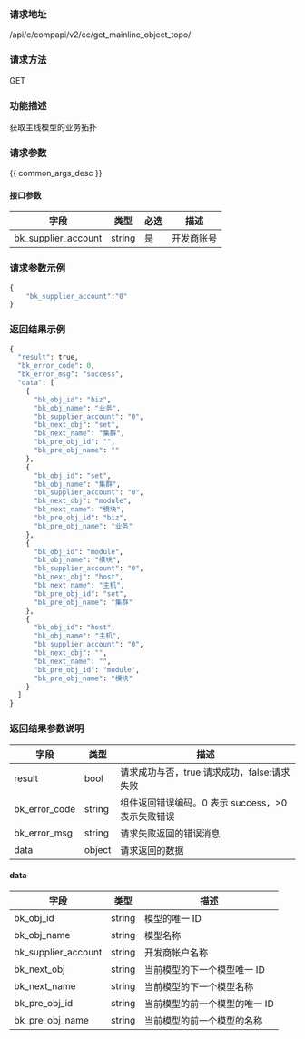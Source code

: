 ### 请求地址

/api/c/compapi/v2/cc/get_mainline_object_topo/

### 请求方法

GET

### 功能描述

获取主线模型的业务拓扑

### 请求参数

{{ common_args_desc }}

#### 接口参数

| 字段      |  类型      | 必选   |  描述      |
|-----------|----------|--------|------------|
| bk_supplier_account | string  | 是  | 开发商账号    |

### 请求参数示例

```python
{
    "bk_supplier_account":"0"
}
```

### 返回结果示例

```python
{
  "result": true,
  "bk_error_code": 0,
  "bk_error_msg": "success",
  "data": [
    {
      "bk_obj_id": "biz",
      "bk_obj_name": "业务",
      "bk_supplier_account": "0",
      "bk_next_obj": "set",
      "bk_next_name": "集群",
      "bk_pre_obj_id": "",
      "bk_pre_obj_name": ""
    },
    {
      "bk_obj_id": "set",
      "bk_obj_name": "集群",
      "bk_supplier_account": "0",
      "bk_next_obj": "module",
      "bk_next_name": "模块",
      "bk_pre_obj_id": "biz",
      "bk_pre_obj_name": "业务"
    },
    {
      "bk_obj_id": "module",
      "bk_obj_name": "模块",
      "bk_supplier_account": "0",
      "bk_next_obj": "host",
      "bk_next_name": "主机",
      "bk_pre_obj_id": "set",
      "bk_pre_obj_name": "集群"
    },
    {
      "bk_obj_id": "host",
      "bk_obj_name": "主机",
      "bk_supplier_account": "0",
      "bk_next_obj": "",
      "bk_next_name": "",
      "bk_pre_obj_id": "module",
      "bk_pre_obj_name": "模块"
    }
  ]
}
```

### 返回结果参数说明

| 字段      | 类型      | 描述      |
|-----------|-----------|-----------|
| result        | bool   | 请求成功与否，true:请求成功，false:请求失败 |
| bk_error_code | string | 组件返回错误编码。0 表示 success，>0 表示失败错误 |
| bk_error_msg  | string | 请求失败返回的错误消息 |
| data          | object | 请求返回的数据 |

#### data
| 字段      |  类型      |  描述      |
|-----------|------------|------------|
| bk_obj_id | string | 模型的唯一 ID |
| bk_obj_name | string |模型名称|
| bk_supplier_account | string |开发商帐户名称|
| bk_next_obj | string |当前模型的下一个模型唯一 ID|
| bk_next_name | string |当前模型的下一个模型名称|
| bk_pre_obj_id | string |当前模型的前一个模型的唯一 ID|
| bk_pre_obj_name | string |当前模型的前一个模型的名称|
